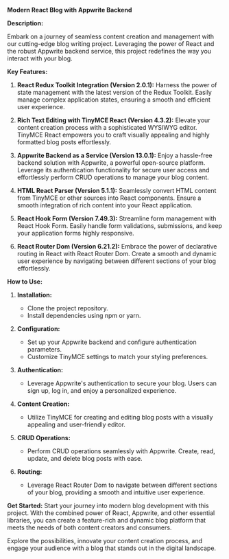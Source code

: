 **Modern React Blog with Appwrite Backend**

**Description:**

Embark on a journey of seamless content creation and management with our cutting-edge blog writing project. Leveraging the power of React and the robust Appwrite backend service, this project redefines the way you interact with your blog.

**Key Features:**

1. **React Redux Toolkit Integration (Version 2.0.1):**
   Harness the power of state management with the latest version of the Redux Toolkit. Easily manage complex application states, ensuring a smooth and efficient user experience.

2. **Rich Text Editing with TinyMCE React (Version 4.3.2):**
   Elevate your content creation process with a sophisticated WYSIWYG editor. TinyMCE React empowers you to craft visually appealing and highly formatted blog posts effortlessly.

3. **Appwrite Backend as a Service (Version 13.0.1):**
   Enjoy a hassle-free backend solution with Appwrite, a powerful open-source platform. Leverage its authentication functionality for secure user access and effortlessly perform CRUD operations to manage your blog content.

4. **HTML React Parser (Version 5.1.1):**
   Seamlessly convert HTML content from TinyMCE or other sources into React components. Ensure a smooth integration of rich content into your React application.

5. **React Hook Form (Version 7.49.3):**
   Streamline form management with React Hook Form. Easily handle form validations, submissions, and keep your application forms highly responsive.

6. **React Router Dom (Version 6.21.2):**
   Embrace the power of declarative routing in React with React Router Dom. Create a smooth and dynamic user experience by navigating between different sections of your blog effortlessly.

**How to Use:**

1. **Installation:**
   - Clone the project repository.
   - Install dependencies using npm or yarn.

2. **Configuration:**
   - Set up your Appwrite backend and configure authentication parameters.
   - Customize TinyMCE settings to match your styling preferences.

3. **Authentication:**
   - Leverage Appwrite's authentication to secure your blog. Users can sign up, log in, and enjoy a personalized experience.

4. **Content Creation:**
   - Utilize TinyMCE for creating and editing blog posts with a visually appealing and user-friendly editor.

5. **CRUD Operations:**
   - Perform CRUD operations seamlessly with Appwrite. Create, read, update, and delete blog posts with ease.

6. **Routing:**
   - Leverage React Router Dom to navigate between different sections of your blog, providing a smooth and intuitive user experience.

**Get Started:**
Start your journey into modern blog development with this project. With the combined power of React, Appwrite, and other essential libraries, you can create a feature-rich and dynamic blog platform that meets the needs of both content creators and consumers.

Explore the possibilities, innovate your content creation process, and engage your audience with a blog that stands out in the digital landscape.
